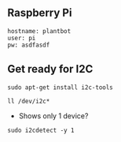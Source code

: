 

## Raspberry Pi

```
hostname: plantbot
user: pi
pw: asdfasdf
```

## Get ready for I2C
`sudo apt-get install i2c-tools`

`ll /dev/i2c*`
- Shows only 1 device?

`sudo i2cdetect -y 1`
